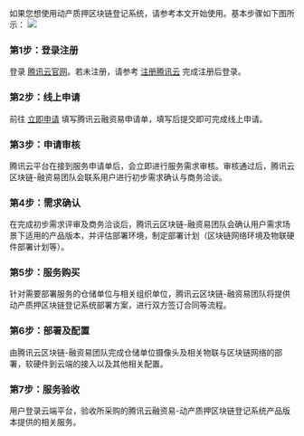如果您想使用动产质押区块链登记系统，请参考本文开始使用。基本步骤如下图所示：
![](https://main.qcloudimg.com/raw/5bbbc35ae748782d33beca65f85eef4e.png)

### 第1步：登录注册
登录 [腾讯云官网](https://cloud.tencent.com/)。若未注册，请参考 [注册腾讯云](https://cloud.tencent.com/document/product/378/17985) 完成注册后登录。


### 第2步：线上申请
前往 [立即申请](https://cloud.tencent.com/apply/p/fflkcxjygk7) 填写腾讯云融资易申请单，填写后提交即可完成线上申请。

### 第3步：申请审核
腾讯云平台在接到服务申请单后，会立即进行服务需求审核。审核通过后，腾讯云区块链-融资易团队会联系用户进行初步需求确认与商务洽谈。

### 第4步：需求确认
在完成初步需求评审及商务洽谈后，腾讯云区块链-融资易团队会确认用户需求场景下适用的产品版本，并评估部署环境，制定部署计划（区块链网络环境及物联硬件部署计划等）。

### 第5步：服务购买
针对需要部署服务的仓储单位与相关组织单位，腾讯云区块链-融资易团队将提供动产质押区块链登记系统部署方案，进行双方签订合同等流程。

### 第6步：部署及配置
由腾讯云区块链-融资易团队完成仓储单位摄像头及相关物联与区块链网络的部署，软硬件到云端的接入以及其他相关配置。

### 第7步：服务验收
用户登录云端平台，验收所采购的腾讯云融资易-动产质押区块链登记系统产品版本提供的相关服务。





